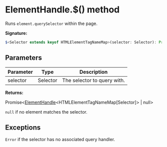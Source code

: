 # ElementHandle.$() method

Runs `element.querySelector` within the page.

**Signature:**

```typescript
$<Selector extends keyof HTMLElementTagNameMap>(selector: Selector): Promise<ElementHandle<HTMLElementTagNameMap[Selector]> | null>;
```

## Parameters

| Parameter | Type     | Description                 |
| --------- | -------- | --------------------------- |
| selector  | Selector | The selector to query with. |

**Returns:**

Promise&lt;[ElementHandle](./puppeteer.elementhandle.md)&lt;HTMLElementTagNameMap\[Selector\]&gt; \| null&gt;

`null` if no element matches the selector.

## Exceptions

`Error` if the selector has no associated query handler.
